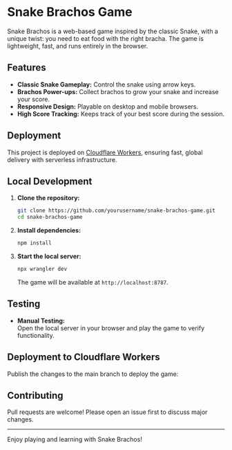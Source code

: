 # Snake Brachos Game

Snake Brachos is a web-based game inspired by the classic Snake, with a unique twist: you need to eat food with the right bracha. The game is lightweight, fast, and runs entirely in the browser.

## Features

- **Classic Snake Gameplay:** Control the snake using arrow keys.
- **Brachos Power-ups:** Collect brachos to grow your snake and increase your score.
- **Responsive Design:** Playable on desktop and mobile browsers.
- **High Score Tracking:** Keeps track of your best score during the session.

## Deployment

This project is deployed on [Cloudflare Workers](https://workers.cloudflare.com/), ensuring fast, global delivery with serverless infrastructure.

## Local Development

1. **Clone the repository:**
    ```bash
    git clone https://github.com/yourusername/snake-brachos-game.git
    cd snake-brachos-game
    ```

2. **Install dependencies:**
    ```bash
    npm install
    ```

3. **Start the local server:**
    ```bash
    npx wrangler dev
    ```
    The game will be available at `http://localhost:8787`.

## Testing

- **Manual Testing:**  
  Open the local server in your browser and play the game to verify functionality.

## Deployment to Cloudflare Workers

Publish the changes to the main branch to deploy the game:


## Contributing

Pull requests are welcome! Please open an issue first to discuss major changes.

---

Enjoy playing and learning with Snake Brachos!